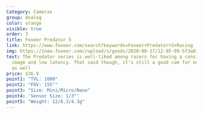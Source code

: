 ```yaml
---
Category: Cameras
group: Analog
color: orange
visible: true
order: 3
title: Foxeer Predator 5
link: https://www.foxeer.com/search?keywords=Foxeer+Predator+5+Racing
img: https://inew.foxeer.com//upload/s/goods/2020-08-17/12-05-09-5f3a01f5c3145.images.400x400.jpg
text: The Predator series is well-liked among racers for having a consistent
  image and low latency. That said though, it's still a good cam for non-racers
  as well
price: $36.9
point1: "TVL: 1000"
point2: "FOV: 155°"
point3: "Size: Mini/Micro/Nano"
point4: 'Sensor Size: 1/3"'
point5: "Weight: 12/6.3/4.3g"
---
```

